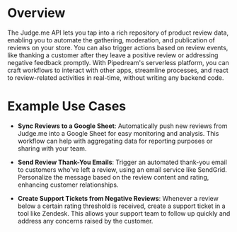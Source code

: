 # Overview

The Judge.me API lets you tap into a rich repository of product review data, enabling you to automate the gathering, moderation, and publication of reviews on your store. You can also trigger actions based on review events, like thanking a customer after they leave a positive review or addressing negative feedback promptly. With Pipedream's serverless platform, you can craft workflows to interact with other apps, streamline processes, and react to review-related activities in real-time, without writing any backend code.

# Example Use Cases

- **Sync Reviews to a Google Sheet**: Automatically push new reviews from Judge.me into a Google Sheet for easy monitoring and analysis. This workflow can help with aggregating data for reporting purposes or sharing with your team.

- **Send Review Thank-You Emails**: Trigger an automated thank-you email to customers who've left a review, using an email service like SendGrid. Personalize the message based on the review content and rating, enhancing customer relationships.

- **Create Support Tickets from Negative Reviews**: Whenever a review below a certain rating threshold is received, create a support ticket in a tool like Zendesk. This allows your support team to follow up quickly and address any concerns raised by the customer.
